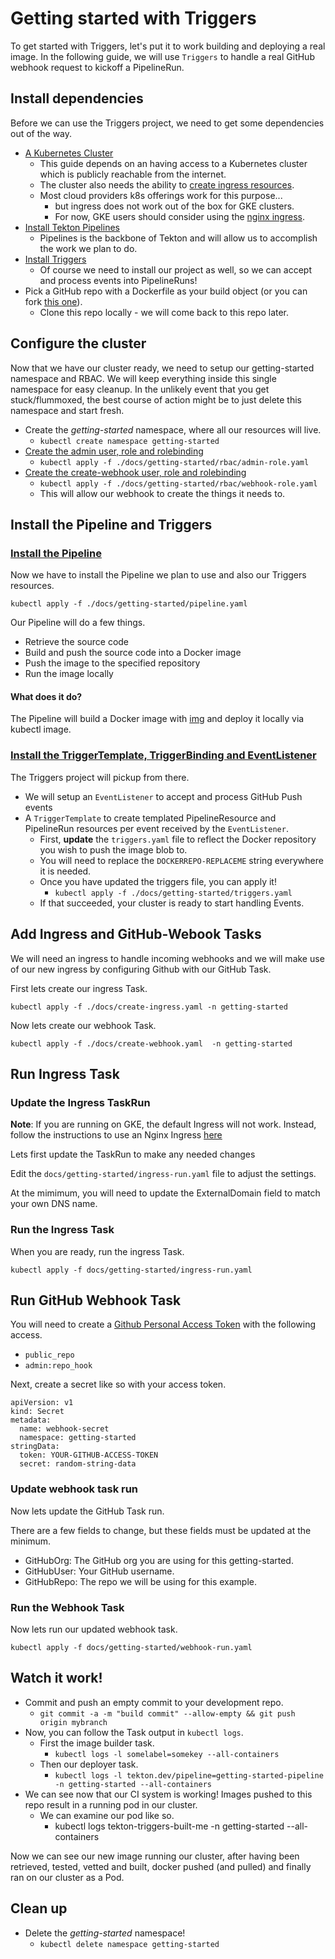 # Getting started with Triggers

To get started with Triggers, let's put it to work building and deploying a real image. In the following guide, we will use `Triggers` to handle a real GitHub webhook request to kickoff a PipelineRun.

## Install dependencies

Before we can use the Triggers project, we need to get some dependencies out of the way.

  - [A Kubernetes Cluster](https://kubernetes.io/docs/setup/)
    - This guide depends on an having access to a Kubernetes cluster which is publicly reachable from the internet.
    - The cluster also needs the ability to [create ingress resources](https://kubernetes.io/docs/concepts/services-networking/ingress/).
    - Most cloud providers k8s offerings work for this purpose...
      - but ingress does not work out of the box for GKE clusters.
      - For now, GKE users should consider using the [nginx ingress](https://kubernetes.github.io/ingress-nginx/deploy/#gce-gke).
  - [Install Tekton Pipelines](https://github.com/tektoncd/pipeline/blob/master/docs/install.md#installing-tekton-pipelines)
    - Pipelines is the backbone of Tekton and will allow us to accomplish the work we plan to do.
  - [Install Triggers](../install.md)
    - Of course we need to install our project as well, so we can accept and process events into PipelineRuns!
  - Pick a GitHub repo with a Dockerfile as your build object (or you can fork [this one](https://github.com/iancoffey/ulmaceae)).
    - Clone this repo locally -  we will come back to this repo later.

## Configure the cluster

Now that we have our cluster ready, we need to setup our getting-started namespace and RBAC. We will keep everything inside this single namespace for easy cleanup. In the unlikely event that you get stuck/flummoxed, the best course of action might be to just delete this namespace and start fresh.

- Create the *getting-started* namespace, where all our resources will live.
  - `kubectl create namespace getting-started`
- [Create the admin user, role and rolebinding](./rbac/admin-role.yaml)
  - `kubectl apply -f ./docs/getting-started/rbac/admin-role.yaml`
- [Create the create-webhook user, role and rolebinding](./rbac/webhook-role.yaml)
  - `kubectl apply -f ./docs/getting-started/rbac/webhook-role.yaml`
  - This will allow our webhook to create the things it needs to.

## Install the Pipeline and Triggers

### [Install the Pipeline](./pipeline.yaml)
Now we have to install the Pipeline we plan to use and also our Triggers resources.

`kubectl apply -f ./docs/getting-started/pipeline.yaml`

Our Pipeline will do a few things.
- Retrieve the source code
- Build and push the source code into a Docker image
- Push the image to the specified repository
- Run the image locally

#### What does it do?

The Pipeline will build a Docker image with [img](https://github.com/genuinetools/img) and deploy it locally via kubectl image.

### [Install the TriggerTemplate, TriggerBinding and EventListener](./triggers.yaml)
The Triggers project will pickup from there.
- We will setup an `EventListener` to accept and process GitHub Push events
- A `TriggerTemplate` to create templated PipelineResource and PipelineRun resources per event received by the `EventListener`.
  -  First, **update** the `triggers.yaml` file to reflect the Docker repository you wish to push the image blob to.
    - You will need to replace the `DOCKERREPO-REPLACEME` string everywhere it is needed.
  - Once you have updated the triggers file, you can apply it!
    - `kubectl apply -f ./docs/getting-started/triggers.yaml`
  - If that succeeded, your cluster is ready to start handling Events.

## Add Ingress and GitHub-Webook Tasks

We will need an ingress to handle incoming webhooks and we will make use of our new ingress by configuring Github with our GitHub Task.

First lets create our ingress Task.

`kubectl apply -f ./docs/create-ingress.yaml -n getting-started`

Now lets create our webhook Task.

`kubectl apply -f ./docs/create-webhook.yaml  -n getting-started`

## Run Ingress Task

### Update the Ingress TaskRun

**Note**: If you are running on GKE, the default Ingress will not work. Instead, follow the instructions to use an Nginx Ingress [here](../exposing-eventlisteners.md#Using-Nginx-Ingress)

Lets first update the TaskRun to make any needed changes

Edit the `docs/getting-started/ingress-run.yaml` file to adjust the settings.

At the mimimum, you will need to update the ExternalDomain field to match your own DNS name.

### Run the Ingress Task

When you are ready, run the ingress Task.

`kubectl apply -f docs/getting-started/ingress-run.yaml`

## Run GitHub Webhook Task

You will need to create a [Github Personal Access Token](https://help.github.com/en/articles/creating-a-personal-access-token-for-the-command-line#creating-a-token) with the following access.
- `public_repo`
- `admin:repo_hook`

Next, create a secret like so with your access token.

```
apiVersion: v1
kind: Secret
metadata:
  name: webhook-secret
  namespace: getting-started
stringData:
  token: YOUR-GITHUB-ACCESS-TOKEN
  secret: random-string-data
```

### Update webhook task run

Now lets update the GitHub Task run.

There are a few fields to change, but these fields must be updated at the minimum.

- GitHubOrg: The GitHub org you are using for this getting-started.
- GitHubUser: Your GitHub username.
- GitHubRepo: The repo we will be using for this example.

### Run the Webhook Task

Now lets run our updated webhook task.

`kubectl apply -f docs/getting-started/webhook-run.yaml`

## Watch it work!

- Commit and push an empty commit to your development repo.
  - `git commit -a -m "build commit" --allow-empty && git push origin mybranch`
- Now, you can follow the Task output in `kubectl logs`.
  - First the image builder task.
    - `kubectl logs -l somelabel=somekey --all-containers`
  - Then our deployer task.
    - `kubectl logs -l tekton.dev/pipeline=getting-started-pipeline -n getting-started --all-containers`
- We can see now that our CI system is working! Images pushed to this repo result in a running pod in our cluster.
  - We can examine our pod like so.
    - kubectl logs tekton-triggers-built-me -n getting-started --all-containers

Now we can see our new image running our cluster, after having been retrieved, tested, vetted and built, docker pushed (and pulled) and finally ran on our cluster as a Pod.

## Clean up

- Delete the *getting-started* namespace!
  - `kubectl delete namespace getting-started`
